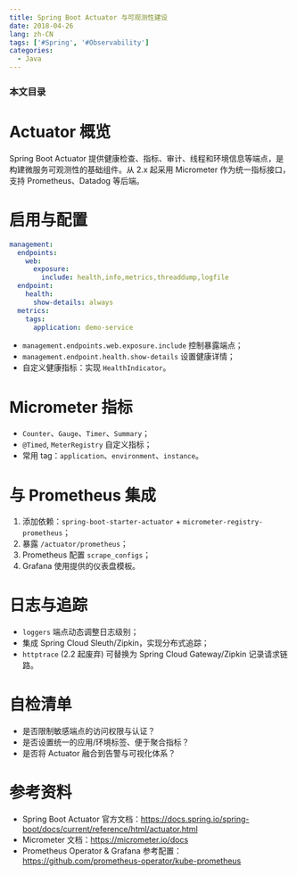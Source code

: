 ```yaml
---
title: Spring Boot Actuator 与可观测性建设
date: 2018-04-26
lang: zh-CN
tags: ['#Spring', '#Observability']
categories:
  - Java
---
```


### 本文目录
<!-- toc -->

# Actuator 概览
Spring Boot Actuator 提供健康检查、指标、审计、线程和环境信息等端点，是构建微服务可观测性的基础组件。从 2.x 起采用 Micrometer 作为统一指标接口，支持 Prometheus、Datadog 等后端。

# 启用与配置
```yaml
management:
  endpoints:
    web:
      exposure:
        include: health,info,metrics,threaddump,logfile
  endpoint:
    health:
      show-details: always
  metrics:
    tags:
      application: demo-service
```
- `management.endpoints.web.exposure.include` 控制暴露端点；
- `management.endpoint.health.show-details` 设置健康详情；
- 自定义健康指标：实现 `HealthIndicator`。

# Micrometer 指标
- `Counter`、`Gauge`、`Timer`、`Summary`；
- `@Timed`, `MeterRegistry` 自定义指标；
- 常用 tag：`application`、`environment`、`instance`。

# 与 Prometheus 集成
1. 添加依赖：`spring-boot-starter-actuator` + `micrometer-registry-prometheus`；
2. 暴露 `/actuator/prometheus`；
3. Prometheus 配置 `scrape_configs`；
4. Grafana 使用提供的仪表盘模板。

# 日志与追踪
- `loggers` 端点动态调整日志级别；
- 集成 Spring Cloud Sleuth/Zipkin，实现分布式追踪；
- `httptrace` (2.2 起废弃) 可替换为 Spring Cloud Gateway/Zipkin 记录请求链路。

# 自检清单
- 是否限制敏感端点的访问权限与认证？
- 是否设置统一的应用/环境标签、便于聚合指标？
- 是否将 Actuator 融合到告警与可视化体系？

# 参考资料
- Spring Boot Actuator 官方文档：https://docs.spring.io/spring-boot/docs/current/reference/html/actuator.html
- Micrometer 文档：https://micrometer.io/docs
- Prometheus Operator & Grafana 参考配置：https://github.com/prometheus-operator/kube-prometheus
